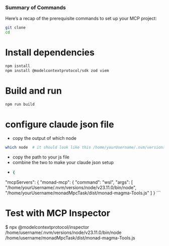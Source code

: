 
### Summary of Commands
Here’s a recap of the prerequisite commands to set up your MCP project:

```bash
git clone
cd
```


# Install dependencies
```bash 
npm isntall
npm install @modelcontextprotocol/sdk zod viem
```
# Build and run
```bash
npm run build
```

# configure claude json file
- copy the output of which node
```bash
which node  # it should look like this /home/yourUsername/.nvm/versions/node/v23.11.0/bin/node
```
- copy the path to your js file
- combine the two to make your claude json setup
- ```bash
  {
"mcpServers": {
    "monad-mcp": {
      "command": "wsl",
      "args": [
         "/home/yourUsername/.nvm/versions/node/v23.11.0/bin/node",
        "/home/yourUsername/monadMpcTask/dist/monad-magma-Tools.js"
      ]
    } ```
  


# Test with MCP Inspector
$ npx @modelcontextprotocol/inspector /home/username/.nvm/versions/node/v23.11.0/bin/node /home/username/monadMpcTask/dist/monad-magma-Tools.js
